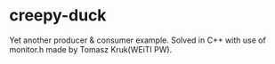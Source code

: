 # creepy-duck
Yet another producer &amp; consumer example. Solved in C++ with use of monitor.h made by Tomasz Kruk(WEiTI PW).
